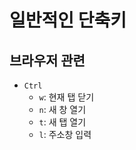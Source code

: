 # 일반적인 단축키
## 브라우저 관련
- `Ctrl`
    - `w`: 현재 탭 닫기
    - `n`: 새 창 열기
    - `t`: 새 탭 열기
    - `l`: 주소창 입력